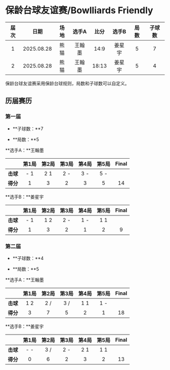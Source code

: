 # 保龄台球友谊赛/Bowlliards Friendly

| 届次 | 日期        | 场地   | 选手A |  比分  | 选手B |  局数 | 子球数 |
| :--: | :--------: | :----: | :---: | :---: | :---: | :---: | :---: |
| 1    | 2025.08.28 | 熊猫   | 王翰墨 | 14:9  | 姜星宇 |   5  |   7   |
| 2    | 2025.08.28 | 熊猫   | 王翰墨 | 18:13 | 姜星宇 |   5  |   4   |

保龄台球友谊赛采用保龄台球规则，局数和子球数可以自定义。

## 历届赛历

### 第一届

- **子球数：**7

- **局数：**5

**选手A：**王翰墨

|          | 第1局 | 第2局  | 第3局 | 第4局 | 第5局  | Final |
| :------: | :---: | :---: | :---: | :---: | :---: | :---: |
| **击球** |  - 1  |  2 1  |  2 -  |  3 -  |  5 -  |       |
| **得分** |   1   |   3   |   2   |   3   |   5   |  14   |

**选手B：**姜星宇

|          | 第1局 | 第2局  | 第3局 | 第4局 | 第5局  | Final |
| :------: | :---: | :---: | :---: | :---: | :---: | :---: |
| **击球** |  - 1  |  1 2  |  2 -  |  1 -  |  1 1  |       |
| **得分** |   1   |   3   |   2   |   1   |   2   |   9   |


### 第二届

- **子球数：**4

- **局数：**5

**选手A：**王翰墨

|          | 第1局 | 第2局  | 第3局 | 第4局 | 第5局  | Final |
| :------: | :---: | :---: | :---: | :---: | :---: | :---: |
| **击球** |  1 2  |  2 /  |  3 /  |  1 1  |  1 -  |       |
| **得分** |   3   |   7   |   5   |   2   |   1   |  18   |

**选手B：**姜星宇

|          | 第1局 | 第2局  | 第3局 | 第4局 | 第5局  | Final |
| :------: | :---: | :---: | :---: | :---: | :---: | :---: |
| **击球** |  - -  |  3 /  |  2 -  |  2 1  |  1 1  |       |
| **得分** |   0   |   6   |   2   |   3   |   2   |  13   |
